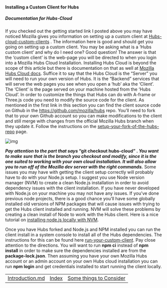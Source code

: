 #### **Installing a Custom Client for Hubs**

##### Documentation for Hubs-Cloud

If you checked out the getting started link I posted above you may have noticed Mozilla gives you information on setting up a custom client at [Hubs-cloud-custom-clients](https://hubs.mozilla.com/docs/hubs-cloud-custom-clients.html) .  The information here is good and should get you going on setting up a custom client.  You may be asking what is a ‘Hubs custom client’ and why do I need one?  Good question! The answer is that the ‘custom client’ is the web-page you will be directed to when you login into a Mozilla Hubs Cloud Installation.  Installing Hubs Cloud is beyond the scope of this article but there is documentation on that as well at [Mozilla Hubs Cloud docs](https://hubs.mozilla.com/docs/hubs-cloud-intro.html).  Suffice it to say that the Hubs Cloud is the “Server” you will need to run your own version of Hubs.  It is the “Backend” services that will serve the web pages you see when you open a ‘hub’ aka the ‘Client’.  The ‘Client’ is the page served on your machine hosted from the ‘Hubs Cloud’.  In order to customize the things that Hubs can do with A-frame or Three.js code you need to modify the source code for the client.  As mentioned in the first link in this section you can find the client source code on Github in the https://github.com/mozilla/hubs repo.  You’ll need to fork that to your own Github account so you can make modifications to the client and still merge with changes from the official Mozilla Hubs branch when they update it.  Follow the instructions on the [setup-your-fork-of-the-hubs-repo](https://hubs.mozilla.com/docs/hubs-cloud-custom-clients.html#setup-your-fork-of-the-hubs-repo) page. 



![img](https://lh6.googleusercontent.com/7UVDxTDuGdr2RW7FcQZFj7O9PuchHZDFu5MHL41DmiQOWZc6OohDr-unFLNGyzYBzLqs8cVdFq6O-cxuD7vxOvSAaL_7vIzZj4Mom5uob7tFIrcpQBAnRG-hNuThb771wQOjmvp-)





***Pay attention to the part that says* “git checkout hubs-cloud” . *You want to make sure that is the branch you checkout and modify, since it is the one suited to working with your own cloud installation. It will also allow you to run off of the Mozilla dev server with the right commands.*** Some issues you may have with getting the client setup correctly will probably have to do with your Node.js setup.  I suggest you use Node version manager (NVM) to create a clean Node.js installation in order to avoid dependency issues with the client installation.  If you have never developed with Node.js on your machine you may not have any issues.  If you’ve done previous node projects, there is a good chance you’ll have some globally installed old versions of NPM packages that will cause issues with trying to get the Hubs client installed and running.  NVM will solve these problems by creating a clean install of Node to work with the Hubs client.  Here is a nice tutorial on [installing node.js locally with NVM](https://heynode.com/tutorial/install-nodejs-locally-nvm).

Once you have Hubs forked and Node.js and NPM installed you can run the client install in a system console to install all of the Hubs dependencies.  The instructions for this can be found here [run-your-custom-client](https://hubs.mozilla.com/docs/hubs-cloud-custom-clients.html#run-your-custom-client).  Pay close attention to the directions.  You will want to run **npm ci** instead of **npm install** in order to make sure the dependencies installed are from the **package-lock.json**.  Then assuming you have your own Mozilla Hubs account or an admin account on your own Hubs cloud installation you can run **npm login** and get credentials installed to start running the client locally. 

|                                                              |                                                              |                                                              |
| :----------------------------------------------------------- | :----------------------------------------------------------: | -----------------------------------------------------------: |
| [Introduction.md](https://github.com/colinfizgig/Custom-Hubs-Components/blob/ghpages/docs/Introduction.md) | [Index](https://github.com/colinfizgig/Custom-Hubs-Components/blob/ghpages/docs/CustomizinghubsTitle.md) | [Some things to Consider](https://github.com/colinfizgig/Custom-Hubs-Components/blob/ghpages/docs/SomethingstoConsider.md) |
